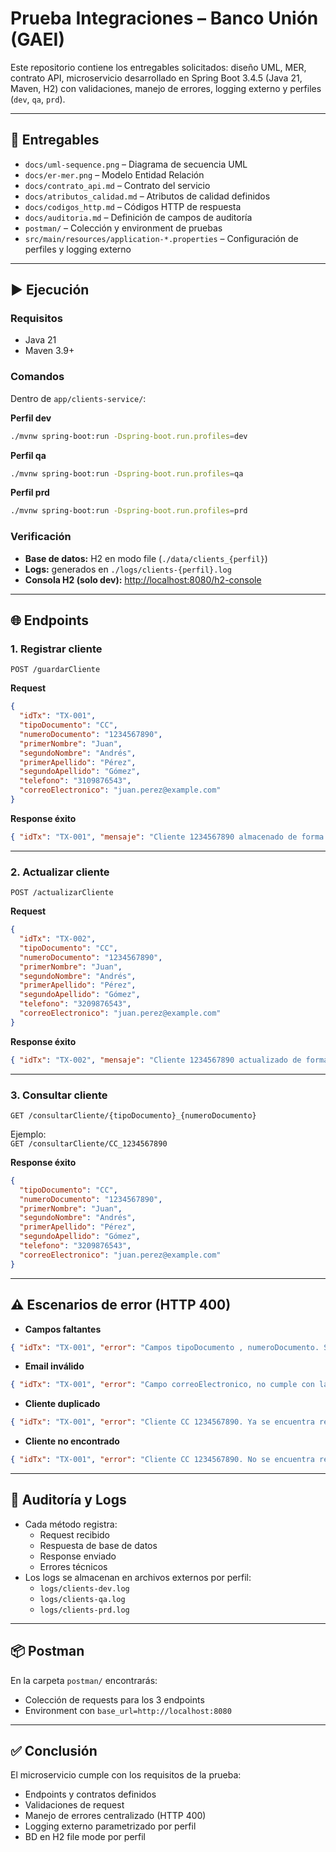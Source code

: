 # Prueba Integraciones – Banco Unión (GAEI)

Este repositorio contiene los entregables solicitados: diseño UML, MER, contrato API, microservicio desarrollado en Spring Boot 3.4.5 (Java 21, Maven, H2) con validaciones, manejo de errores, logging externo y perfiles (`dev`, `qa`, `prd`).

---

## 📂 Entregables
- `docs/uml-sequence.png` – Diagrama de secuencia UML
- `docs/er-mer.png` – Modelo Entidad Relación
- `docs/contrato_api.md` – Contrato del servicio
- `docs/atributos_calidad.md` – Atributos de calidad definidos
- `docs/codigos_http.md` – Códigos HTTP de respuesta
- `docs/auditoria.md` – Definición de campos de auditoría
- `postman/` – Colección y environment de pruebas
- `src/main/resources/application-*.properties` – Configuración de perfiles y logging externo

---

## ▶️ Ejecución

### Requisitos
- Java 21
- Maven 3.9+

### Comandos
Dentro de `app/clients-service/`:

**Perfil dev**
```bash
./mvnw spring-boot:run -Dspring-boot.run.profiles=dev
```

**Perfil qa**
```bash
./mvnw spring-boot:run -Dspring-boot.run.profiles=qa
```

**Perfil prd**
```bash
./mvnw spring-boot:run -Dspring-boot.run.profiles=prd
```

### Verificación
- **Base de datos:** H2 en modo file (`./data/clients_{perfil}`)
- **Logs:** generados en `./logs/clients-{perfil}.log`
- **Consola H2 (solo dev):** [http://localhost:8080/h2-console](http://localhost:8080/h2-console)

---

## 🌐 Endpoints

### 1. Registrar cliente
`POST /guardarCliente`

**Request**
```json
{
  "idTx": "TX-001",
  "tipoDocumento": "CC",
  "numeroDocumento": "1234567890",
  "primerNombre": "Juan",
  "segundoNombre": "Andrés",
  "primerApellido": "Pérez",
  "segundoApellido": "Gómez",
  "telefono": "3109876543",
  "correoElectronico": "juan.perez@example.com"
}
```

**Response éxito**
```json
{ "idTx": "TX-001", "mensaje": "Cliente 1234567890 almacenado de forma exitosa." }
```

---

### 2. Actualizar cliente
`POST /actualizarCliente`

**Request**
```json
{
  "idTx": "TX-002",
  "tipoDocumento": "CC",
  "numeroDocumento": "1234567890",
  "primerNombre": "Juan",
  "segundoNombre": "Andrés",
  "primerApellido": "Pérez",
  "segundoApellido": "Gómez",
  "telefono": "3209876543",
  "correoElectronico": "juan.perez@example.com"
}
```

**Response éxito**
```json
{ "idTx": "TX-002", "mensaje": "Cliente 1234567890 actualizado de forma exitosa." }
```

---

### 3. Consultar cliente
`GET /consultarCliente/{tipoDocumento}_{numeroDocumento}`

Ejemplo:  
`GET /consultarCliente/CC_1234567890`

**Response éxito**
```json
{
  "tipoDocumento": "CC",
  "numeroDocumento": "1234567890",
  "primerNombre": "Juan",
  "segundoNombre": "Andrés",
  "primerApellido": "Pérez",
  "segundoApellido": "Gómez",
  "telefono": "3209876543",
  "correoElectronico": "juan.perez@example.com"
}
```

---

## ⚠️ Escenarios de error (HTTP 400)

- **Campos faltantes**
```json
{ "idTx": "TX-001", "error": "Campos tipoDocumento , numeroDocumento. Son obligatorios." }
```

- **Email inválido**
```json
{ "idTx": "TX-001", "error": "Campo correoElectronico, no cumple con la estructura de un correo electrónico valido." }
```

- **Cliente duplicado**
```json
{ "idTx": "TX-001", "error": "Cliente CC 1234567890. Ya se encuentra registrado." }
```

- **Cliente no encontrado**
```json
{ "idTx": "TX-001", "error": "Cliente CC 1234567890. No se encuentra registrado." }
```

---

## 📝 Auditoría y Logs
- Cada método registra:
    - Request recibido
    - Respuesta de base de datos
    - Response enviado
    - Errores técnicos
- Los logs se almacenan en archivos externos por perfil:
    - `logs/clients-dev.log`
    - `logs/clients-qa.log`
    - `logs/clients-prd.log`

---

## 📦 Postman
En la carpeta `postman/` encontrarás:
- Colección de requests para los 3 endpoints
- Environment con `base_url=http://localhost:8080`

---

## ✅ Conclusión
El microservicio cumple con los requisitos de la prueba:
- Endpoints y contratos definidos
- Validaciones de request
- Manejo de errores centralizado (HTTP 400)
- Logging externo parametrizado por perfil
- BD en H2 file mode por perfil
